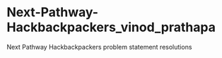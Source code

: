 # Next-Pathway-Hackbackpackers_vinod_prathapa
Next Pathway Hackbackpackers problem statement resolutions
